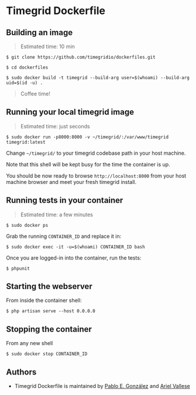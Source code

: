 # Timegrid Dockerfile

## Building an image

> Estimated time: 10 min

    $ git clone https://github.com/timegridio/dockerfiles.git
    
    $ cd dockerfiles

	$ sudo docker build -t timegrid --build-arg user=$(whoami) --build-arg uid=$(id -u) .

> Coffee time!

## Running your local timegrid image

> Estimated time: just seconds

    $ sudo docker run -p8000:8000 -v ~/timegrid/:/var/www/timegrid timegrid:latest

Change `~/timegrid/` to your timegrid codebase path in your host machine.

Note that this shell will be kept busy for the time the container is up.

You should be now ready to browse `http://localhost:8000` from your host machine
 browser and meet your fresh timegrid install.

## Running tests in your container

> Estimated time: a few minutes

    $ sudo docker ps

Grab the running `CONTAINER_ID` and replace it in:

    $ sudo docker exec -it -u=$(whoami) CONTAINER_ID bash

Once you are logged-in into the container, run the tests:

    $ phpunit

## Starting the webserver

From inside the container shell:

    $ php artisan serve --host 0.0.0.0

## Stopping the container

From any new shell

    $ sudo docker stop CONTAINER_ID

## Authors

  * Timegrid Dockerfile is maintained by [Pablo E. González](https://github.com/PeGa) and [Ariel Vallese](https://github.com/alariva/)
